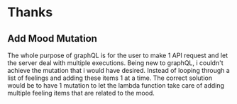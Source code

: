 # Thanks

## Add Mood Mutation

The whole purpose of graphQL is for the user to make 1 API request and let the server deal with multiple executions. Being new to graphQL, i couldn't achieve the mutation that i would have desired. Instead of looping through a list of feelings and adding these items 1 at a time. The correct solution would be to have 1 mutation to let the lambda function take care of adding multiple feeling items that are related to the mood.
